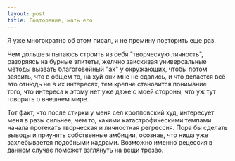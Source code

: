 ```yaml
---
layout: post
title: Повторение, мать его
---
```


Я уже многократно об этом писал, и не премину повторить еще раз.

Чем дольше я пытаюсь строить из себя "творческую личность", разоряясь на бурные эпитеты, желчно заискивая универсальные методы вызвать благоговейный "ах" у окружающих,&nbsp;чтобы потом заявить,&nbsp;что в общем то, на хуй они мне не сдались, и что делается всё это отнюдь не в их интересах, тем крепче становится понимание того,&nbsp;что интереса к этому нет уже даже с моей стороны, что уж тут говорить о внешнем мире.

Тот факт, что после стирки у меня сел кропповский худ, интересует меня в разы сильнее, чем то, какими катастрофическими темпами начала протекать творческая и личностная регрессия. Пора бы сделать выводы и приунять собственные амбиции, осознав, что ниша уже захлебывается подобными кадрами. Возможно именно рецессия в данном случае поможет взглянуть на вещи трезво.